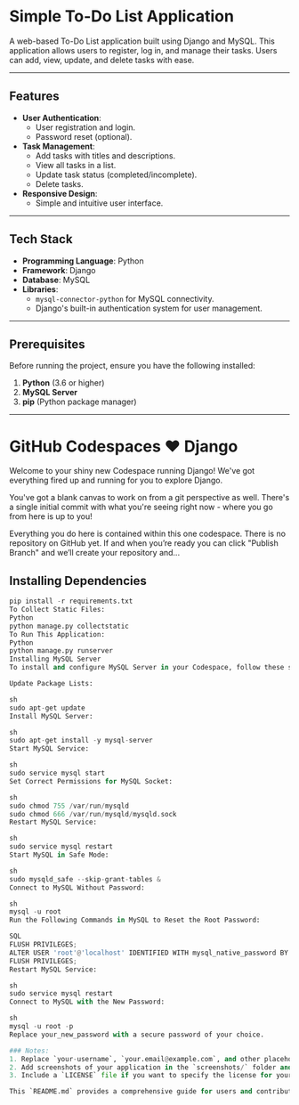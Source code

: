 # Simple To-Do List Application

A web-based To-Do List application built using Django and MySQL. This application allows users to register, log in, and manage their tasks. Users can add, view, update, and delete tasks with ease.

---

## Features

- **User Authentication**:
  - User registration and login.
  - Password reset (optional).
- **Task Management**:
  - Add tasks with titles and descriptions.
  - View all tasks in a list.
  - Update task status (completed/incomplete).
  - Delete tasks.
- **Responsive Design**:
  - Simple and intuitive user interface.

---

## Tech Stack

- **Programming Language**: Python
- **Framework**: Django
- **Database**: MySQL
- **Libraries**:
  - `mysql-connector-python` for MySQL connectivity.
  - Django's built-in authentication system for user management.

---

## Prerequisites

Before running the project, ensure you have the following installed:

1. **Python** (3.6 or higher)
2. **MySQL Server**
3. **pip** (Python package manager)

---

# GitHub Codespaces ♥️ Django

Welcome to your shiny new Codespace running Django! We've got everything fired up and running for you to explore Django.

You've got a blank canvas to work on from a git perspective as well. There's a single initial commit with what you're seeing right now - where you go from here is up to you!

Everything you do here is contained within this one codespace. There is no repository on GitHub yet. If and when you’re ready you can click "Publish Branch" and we’ll create your repository and...

## Installing Dependencies

```python
pip install -r requirements.txt
To Collect Static Files:
Python
python manage.py collectstatic
To Run This Application:
Python
python manage.py runserver
Installing MySQL Server
To install and configure MySQL Server in your Codespace, follow these steps:

Update Package Lists:

sh
sudo apt-get update
Install MySQL Server:

sh
sudo apt-get install -y mysql-server
Start MySQL Service:

sh
sudo service mysql start
Set Correct Permissions for MySQL Socket:

sh
sudo chmod 755 /var/run/mysqld
sudo chmod 666 /var/run/mysqld/mysqld.sock
Restart MySQL Service:

sh
sudo service mysql restart
Start MySQL in Safe Mode:

sh
sudo mysqld_safe --skip-grant-tables &
Connect to MySQL Without Password:

sh
mysql -u root
Run the Following Commands in MySQL to Reset the Root Password:

SQL
FLUSH PRIVILEGES;
ALTER USER 'root'@'localhost' IDENTIFIED WITH mysql_native_password BY 'your_new_password';
FLUSH PRIVILEGES;
Restart MySQL Service:

sh
sudo service mysql restart
Connect to MySQL with the New Password:

sh
mysql -u root -p
Replace your_new_password with a secure password of your choice.

### Notes:
1. Replace `your-username`, `your.email@example.com`, and other placeholders with your actual details.
2. Add screenshots of your application in the `screenshots/` folder and update the paths in the `Screenshots` section.
3. Include a `LICENSE` file if you want to specify the license for your project.

This `README.md` provides a comprehensive guide for users and contributors to understand and use your project. Let me know if you need further assistance!
